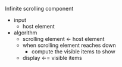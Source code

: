 Infinite scrolling component
- input 
  - host element
- algorithm
  - scrolling element <- host element
  - when scrolling element reaches down 
    - compute the visible items to show
  - display <-= visible items 

